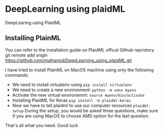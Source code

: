 # DeepLearning using plaidML
DeepLearing using PlaidML

## Installing PlainML
You can refer to the installation guide on PlaidML offical Github repristory git remote add origin https://github.com/malhamid/DeepLearning_using_plaidML.git

I have tried to install PlainML on MacOS machine using only the following commands: 
- We need to install virtualenv using 
```pip install virtualenv```
- We need to create a new environment:
```python -m venv myenv```
- Activate the new virtual environemnt: 
```source myenv/bin/activate```
- Installing PlaidML for Keras
```pip install -U plaidml-keras```
- Now we have to tell plaidml to use our computer resources
```plaidml-setup```
  During the setup, you would be asked three questions, make sure if you are using MacOS to choose AMD option for the last question. 
  
That's all what you need.
Good luck

